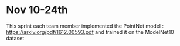 # Nov 10-24th
This sprint each team member implemented the PointNet model : https://arxiv.org/pdf/1612.00593.pdf
and trained it on the ModelNet10 dataset
